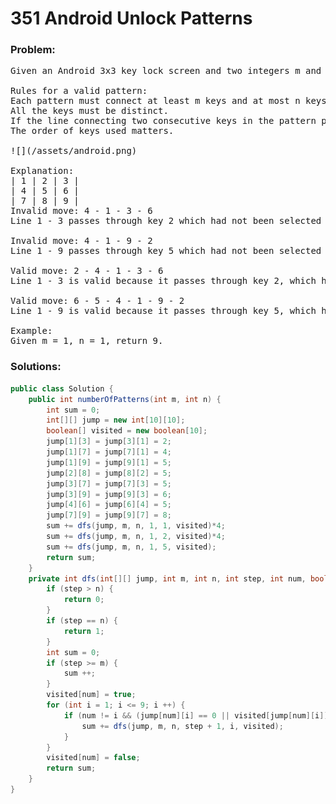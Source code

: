 # 351 Android Unlock Patterns

### Problem:

<pre>
Given an Android 3x3 key lock screen and two integers m and n, where 1 ≤ m ≤ n ≤ 9, count the total number of unlock patterns of the Android lock screen, which consist of minimum of m keys and maximum n keys.

Rules for a valid pattern:
Each pattern must connect at least m keys and at most n keys.
All the keys must be distinct.
If the line connecting two consecutive keys in the pattern passes through any other keys, the other keys must have previously selected in the pattern. No jumps through non selected key is allowed.
The order of keys used matters.

![](/assets/android.png)

Explanation:
| 1 | 2 | 3 |
| 4 | 5 | 6 |
| 7 | 8 | 9 |
Invalid move: 4 - 1 - 3 - 6 
Line 1 - 3 passes through key 2 which had not been selected in the pattern.

Invalid move: 4 - 1 - 9 - 2
Line 1 - 9 passes through key 5 which had not been selected in the pattern.

Valid move: 2 - 4 - 1 - 3 - 6
Line 1 - 3 is valid because it passes through key 2, which had been selected in the pattern

Valid move: 6 - 5 - 4 - 1 - 9 - 2
Line 1 - 9 is valid because it passes through key 5, which had been selected in the pattern.

Example:
Given m = 1, n = 1, return 9.
</pre>


### Solutions:

```java
public class Solution {
    public int numberOfPatterns(int m, int n) {
        int sum = 0;
        int[][] jump = new int[10][10];
        boolean[] visited = new boolean[10];
        jump[1][3] = jump[3][1] = 2;
        jump[1][7] = jump[7][1] = 4;
        jump[1][9] = jump[9][1] = 5;
        jump[2][8] = jump[8][2] = 5;
        jump[3][7] = jump[7][3] = 5;
        jump[3][9] = jump[9][3] = 6;
        jump[4][6] = jump[6][4] = 5;
        jump[7][9] = jump[9][7] = 8;
        sum += dfs(jump, m, n, 1, 1, visited)*4;
        sum += dfs(jump, m, n, 1, 2, visited)*4;
        sum += dfs(jump, m, n, 1, 5, visited);
        return sum;
    }
    private int dfs(int[][] jump, int m, int n, int step, int num, boolean[] visited) {
        if (step > n) {
            return 0;
        }
        if (step == n) {
            return 1;
        }
        int sum = 0;
        if (step >= m) {
            sum ++;
        }
        visited[num] = true;
        for (int i = 1; i <= 9; i ++) {
            if (num != i && (jump[num][i] == 0 || visited[jump[num][i]] == true) && visited[i] == false) {
                sum += dfs(jump, m, n, step + 1, i, visited);
            }
        }
        visited[num] = false;
        return sum;
    }
}
```